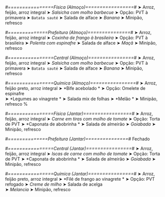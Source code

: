 
*#================Física (Almoço)=================#*
➤ Arroz, feijão, arroz integral
➤ *Salsicha com molho barbecue*
➤ Opção: PVT à primavera
➤ `Batata sauté`
➤ Salada de alface
➤ *Banana*
➤ Minipão, refresco

*#==============Prefeitura (Almoço)===============#*
➤ Arroz, feijão, arroz integral
➤ *Coxinha de frango à brasileira*
➤ Opção: PVT à brasileira
➤ *Polenta com espinafre*
➤ Salada de alface
➤ *Maçã*
➤ Minipão, refresco

*#================Central (Almoço)================#*
➤ Arroz, feijão, arroz integral
➤ *Salsicha com molho barbecue*
➤ Opção: PVT à primavera
➤ `Batata sauté`
➤ Salada de alface
➤ *Banana*
➤ Minipão, refresco

*#================Química (Almoço)================#*
➤ Arroz, feijão preto, arroz integral
➤ *Bife acebolado *
➤ Opção: Omelete de espinafre   
➤ *Legumes ao vinagrete *
➤ Salada mix de folhas 
➤ *Melão  *
➤ Minipão, refresco
%

*#================Física (Jantar)=================#*
➤ Arroz, feijão, arroz integral
➤ *Carne em tiras com molho de tomate*
➤ Opção: Torta de PVT
➤ *Caponata de abobrinha *
➤ Salada de almeirão
➤ *Goiabada*
➤ Minipão, refresco

*#==============Prefeitura (Jantar)===============#*
Fechado

*#================Central (Jantar)================#*
➤ Arroz, feijão, arroz integral
➤ *Iscas de carne com molho de tomate*
➤ Opção: Torta de PVT
➤ *Caponata de abobrinha *
➤ Salada de almeirão
➤ *Goiabada*
➤ Minipão, refresco

*#================Química (Jantar)================#*
➤ Arroz, feijão preto, arroz integral
➤ *Filé de frango ao vinagrete  *
➤ Opção: PVT refogado 
➤ *Creme de milho*
➤ Salada de acelga   
➤ *Melancia*
➤ Minipão, refresco
